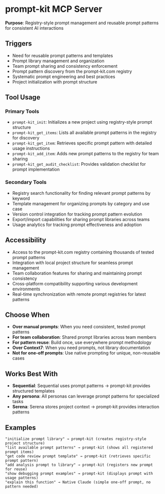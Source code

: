 # prompt-kit MCP Server

**Purpose**: Registry-style prompt management and reusable prompt patterns for consistent AI interactions

## Triggers
- Need for reusable prompt patterns and templates
- Prompt library management and organization
- Team prompt sharing and consistency enforcement
- Prompt pattern discovery from the prompt-kit.com registry
- Systematic prompt engineering and best practices
- Project initialization with prompt structure

## Tool Usage

### Primary Tools
- `prompt-kit_init`: Initializes a new project using registry-style prompt structure
- `prompt-kit_get_items`: Lists all available prompt patterns in the registry for discovery
- `prompt-kit_get_item`: Retrieves specific prompt pattern with detailed usage instructions
- `prompt-kit_add_item`: Adds new prompt patterns to the registry for team sharing
- `prompt-kit_get_audit_checklist`: Provides validation checklist for prompt implementation

### Secondary Tools
- Registry search functionality for finding relevant prompt patterns by keyword
- Template management for organizing prompts by category and use case
- Version control integration for tracking prompt pattern evolution
- Export/import capabilities for sharing prompt libraries across teams
- Usage analytics for tracking prompt effectiveness and adoption

## Accessibility
- Access to the prompt-kit.com registry containing thousands of tested prompt patterns
- Integration with local project structure for seamless prompt management
- Team collaboration features for sharing and maintaining prompt consistency
- Cross-platform compatibility supporting various development environments
- Real-time synchronization with remote prompt registries for latest patterns

## Choose When
- **Over manual prompts**: When you need consistent, tested prompt patterns
- **For team collaboration**: Shared prompt libraries across team members
- **For pattern reuse**: Build once, use everywhere prompt methodology
- **Over Context7**: When you need prompts, not library documentation
- **Not for one-off prompts**: Use native prompting for unique, non-reusable cases

## Works Best With
- **Sequential**: Sequential uses prompt patterns → prompt-kit provides structured templates
- **Any persona**: All personas can leverage prompt patterns for specialized tasks
- **Serena**: Serena stores project context → prompt-kit provides interaction patterns

## Examples
```
"initialize prompt library" → prompt-kit (creates registry-style project structure)
"list available prompt patterns" → prompt-kit (shows all registered prompt items)
"get code review prompt template" → prompt-kit (retrieves specific prompt pattern)
"add analysis prompt to library" → prompt-kit (registers new prompt for reuse)
"show debugging prompt examples" → prompt-kit (displays prompt with usage patterns)
"explain this function" → Native Claude (simple one-off prompt, no pattern needed)
```
